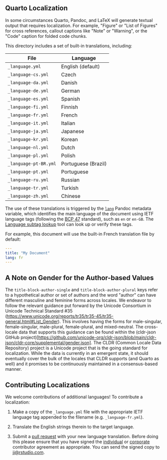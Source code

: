 ## Quarto Localization

In some circumstances Quarto, Pandoc, and LaTeX will generate textual output that requires localization. For example, "Figure" or "List of Figures" for cross references, callout captions like "Note" or "Warning", or the "Code" caption for folded code chunks.

This directory includes a set of built-in translations, including:

| File                  | Language            |
| --------------------- | ------------------- |
| `_language.yml`       | English (default)   |
| `_language-cs.yml`    | Czech               |
| `_language-da.yml`    | Danish              |
| `_language-de.yml`    | German              |
| `_language-es.yml`    | Spanish             |
| `_language-fi.yml`    | Finnish             |
| `_language-fr.yml`    | French              |
| `_language-it.yml`    | Italian             |
| `_language-ja.yml`    | Japanese            |
| `_language-kr.yml`    | Korean              |
| `_language-nl.yml`    | Dutch               |
| `_language-pl.yml`    | Polish              |
| `_language-pt-BR.yml` | Portuguese (Brazil) |
| `_language-pt.yml`    | Portuguese          |
| `_language-ru.yml`    | Russian             |
| `_language-tr.yml`    | Turkish             |
| `_language-zh.yml`    | Chinese             |

The use of these translations is triggered by the [`lang`](https://pandoc.org/MANUAL.html#language-variables) Pandoc metadata variable, which identifies the main language of the document using IETF language tags (following the [BCP 47](https://tools.ietf.org/html/bcp47) standard), such as `en` or `en-GB`. The [Language subtag lookup](https://r12a.github.io/app-subtags/) tool can look up or verify these tags.

For example, this document will use the built-in French translation file by default:

```yaml
---
title: "My Document"
lang: fr
---
```

## A Note on Gender for the Author-based Values

The `title-block-author-single` and `title-block-author-plural` keys refer to a hypothetical author or set of authors and the word "author" can have different masculine and feminine forms across locales. We endeavor to follow the relevant guidance put forward by the Unicode Consortium in Unicode Technical Standard #35 (https://www.unicode.org/reports/tr35/tr35-45/tr35-general.html#List_Gender). This involves having the forms for male-singular, female-singular, male-plural, female-plural, and mixed-neutral. The cross-locale data that supports this guidance can be found within the (cldr-json GitHub project)[https://github.com/unicode-org/cldr-json/blob/main/cldr-json/cldr-core/supplemental/gender.json]. The CLDR (Common Locale Data Repository) project is a Unicode project that is the going standard for localization. While the data is currently in an emergent state, it should eventually cover the bulk of the locales that CLDR supports (and Quarto as well) and it promises to be continuously maintained in a consensus-based manner.

## Contributing Localizations

We welcome contributions of additional languages! To contribute a localization:

1.  Make a copy of the `_language.yml` file with the appropriate IETF language tag appended to the filename (e.g. `_language-fr.yml`).

2.  Translate the English strings therein to the target language.

3.  Submit a [pull request](https://help.github.com/articles/using-pull-requests) with your new language translation. Before doing this please ensure that you have signed the [individual](https://rstudioblog.files.wordpress.com/2017/05/rstudio_individual_contributor_agreement.pdf) or [corporate](https://rstudioblog.files.wordpress.com/2017/05/rstudio_corporate_contributor_agreement.pdf) contributor agreement as appropriate. You can send the signed copy to [jj\@rstudio.com](mailto:jj@rstudio.com).
